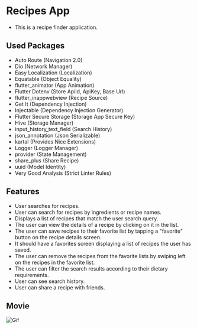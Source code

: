 # Recipes App

- This is a recipe finder application.

## Used Packages

- Auto Route (Navigation 2.0)
- Dio (Network Manager)
- Easy Localization (Localization)
- Equatable (Object Equality)
- flutter_animator (App Animation)
- Flutter Dotenv (Store ApiId, ApiKey, Base Url)
- flutter_inappwebview (Recipe Source)
- Get It (Dependency Injection)
- Injectable (Dependency Injection Generator)
- Flutter Secure Storage (Storage App Secure Key)
- Hive (Storage Manager)
- input_history_text_field (Search History)
- json_annotation (Json Serializable)
- kartal (Provides Nice Extensions)
- Logger (Logger Manager)
- provider (State Management)
- share_plus (Share Recipe)
- uuid (Model Identity)
- Very Good Analysis (Strict Linter Rules)

## Features

- User searches for recipes.
- User can search for recipes by ingredients or recipe names.
- Displays a list of recipes that match the user search query.
- The user can view the details of a recipe by clicking on it in the list.
- The user can save recipes to their favorite list by tapping a "favorite" button on the recipe details screen.
- It should have a favorites screen displaying a list of recipes the user has saved.
- The user can remove the recipes from the favorite lists by swiping left on the recipes in the favorite list.
- The user can filter the search results according to their dietary requirements.
- User can see search history.
- User can share a recipe with friends.


## Movie

![Gif](https://media.giphy.com/media/v1.Y2lkPTc5MGI3NjExZmM5YmNiMTcxNzZkODQyYjZlMzk5ZDQ4ODhiNmNlNjQ4MDUxNzM5YyZjdD1n/JrxnifNeNgJcXqJWui/giphy.gif)
